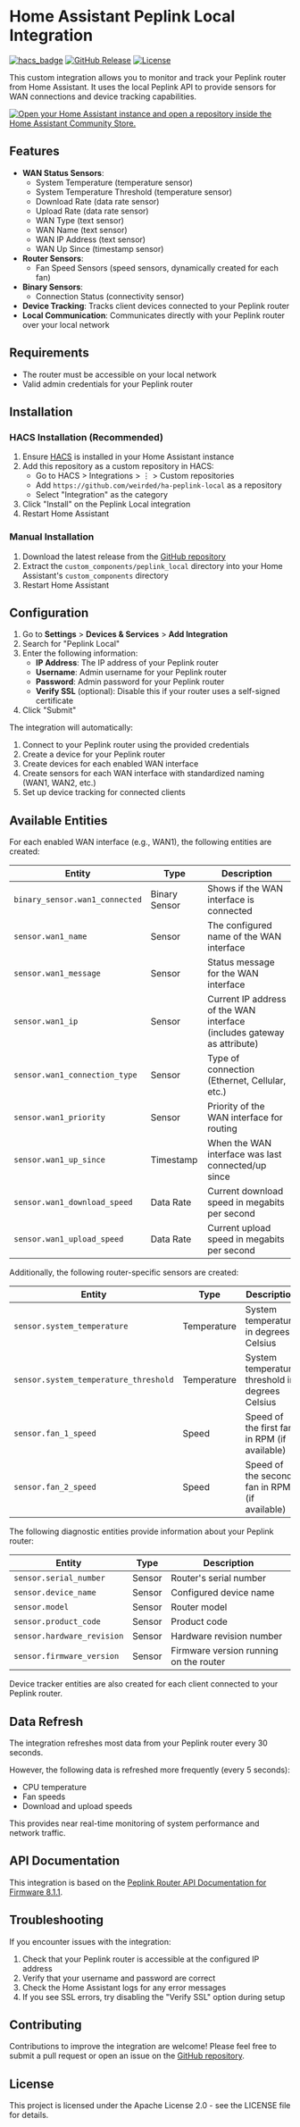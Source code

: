 # Home Assistant Peplink Local Integration

[![hacs_badge](https://img.shields.io/badge/HACS-Custom-41BDF5.svg?style=for-the-badge)](https://github.com/hacs/integration)
[![GitHub Release][releases-shield]][releases]
[![License][license-shield]](LICENSE)

This custom integration allows you to monitor and track your Peplink router from Home Assistant. It uses the local Peplink API to provide sensors for WAN connections and device tracking capabilities.

[![Open your Home Assistant instance and open a repository inside the Home Assistant Community Store.](https://my.home-assistant.io/badges/hacs_repository.svg)](https://my.home-assistant.io/redirect/hacs_repository/?owner=weirded&repository=ha-peplink-local&category=integration)

## Features

- **WAN Status Sensors**: 
  - System Temperature (temperature sensor)
  - System Temperature Threshold (temperature sensor)
  - Download Rate (data rate sensor)
  - Upload Rate (data rate sensor)
  - WAN Type (text sensor)
  - WAN Name (text sensor)
  - WAN IP Address (text sensor)
  - WAN Up Since (timestamp sensor)
- **Router Sensors**:
  - Fan Speed Sensors (speed sensors, dynamically created for each fan)
- **Binary Sensors**:
  - Connection Status (connectivity sensor)
- **Device Tracking**: Tracks client devices connected to your Peplink router
- **Local Communication**: Communicates directly with your Peplink router over your local network

## Requirements

- The router must be accessible on your local network
- Valid admin credentials for your Peplink router

## Installation

### HACS Installation (Recommended)

1. Ensure [HACS](https://hacs.xyz/) is installed in your Home Assistant instance
2. Add this repository as a custom repository in HACS:
   - Go to HACS > Integrations > ⋮ > Custom repositories
   - Add `https://github.com/weirded/ha-peplink-local` as a repository
   - Select "Integration" as the category
3. Click "Install" on the Peplink Local integration
4. Restart Home Assistant

### Manual Installation

1. Download the latest release from the [GitHub repository](https://github.com/weirded/ha-peplink-local)
2. Extract the `custom_components/peplink_local` directory into your Home Assistant's `custom_components` directory
3. Restart Home Assistant

## Configuration

1. Go to **Settings** > **Devices & Services** > **Add Integration**
2. Search for "Peplink Local"
3. Enter the following information:
   - **IP Address**: The IP address of your Peplink router
   - **Username**: Admin username for your Peplink router
   - **Password**: Admin password for your Peplink router
   - **Verify SSL** (optional): Disable this if your router uses a self-signed certificate
4. Click "Submit"

The integration will automatically:
1. Connect to your Peplink router using the provided credentials
2. Create a device for your Peplink router
3. Create devices for each enabled WAN interface
4. Create sensors for each WAN interface with standardized naming (WAN1, WAN2, etc.)
5. Set up device tracking for connected clients

## Available Entities

For each enabled WAN interface (e.g., WAN1), the following entities are created:

| Entity | Type | Description |
|--------|------|-------------|
| `binary_sensor.wan1_connected` | Binary Sensor | Shows if the WAN interface is connected |
| `sensor.wan1_name` | Sensor | The configured name of the WAN interface |
| `sensor.wan1_message` | Sensor | Status message for the WAN interface |
| `sensor.wan1_ip` | Sensor | Current IP address of the WAN interface (includes gateway as attribute) |
| `sensor.wan1_connection_type` | Sensor | Type of connection (Ethernet, Cellular, etc.) |
| `sensor.wan1_priority` | Sensor | Priority of the WAN interface for routing |
| `sensor.wan1_up_since` | Timestamp | When the WAN interface was last connected/up since |
| `sensor.wan1_download_speed` | Data Rate | Current download speed in megabits per second |
| `sensor.wan1_upload_speed` | Data Rate | Current upload speed in megabits per second |

Additionally, the following router-specific sensors are created:

| Entity | Type | Description |
|--------|------|-------------|
| `sensor.system_temperature` | Temperature | System temperature in degrees Celsius |
| `sensor.system_temperature_threshold` | Temperature | System temperature threshold in degrees Celsius |
| `sensor.fan_1_speed` | Speed | Speed of the first fan in RPM (if available) |
| `sensor.fan_2_speed` | Speed | Speed of the second fan in RPM (if available) |

The following diagnostic entities provide information about your Peplink router:

| Entity | Type | Description |
|--------|------|-------------|
| `sensor.serial_number` | Sensor | Router's serial number |
| `sensor.device_name` | Sensor | Configured device name |
| `sensor.model` | Sensor | Router model |
| `sensor.product_code` | Sensor | Product code |
| `sensor.hardware_revision` | Sensor | Hardware revision number |
| `sensor.firmware_version` | Sensor | Firmware version running on the router |

Device tracker entities are also created for each client connected to your Peplink router.

## Data Refresh

The integration refreshes most data from your Peplink router every 30 seconds. 

However, the following data is refreshed more frequently (every 5 seconds):
- CPU temperature
- Fan speeds
- Download and upload speeds

This provides near real-time monitoring of system performance and network traffic.

## API Documentation

This integration is based on the [Peplink Router API Documentation for Firmware 8.1.1](https://download.peplink.com/resources/Peplink-Router-API-Documentation-for-Firmware-8.1.1.pdf).

## Troubleshooting

If you encounter issues with the integration:

1. Check that your Peplink router is accessible at the configured IP address
2. Verify that your username and password are correct
4. Check the Home Assistant logs for any error messages
5. If you see SSL errors, try disabling the "Verify SSL" option during setup

## Contributing

Contributions to improve the integration are welcome! Please feel free to submit a pull request or open an issue on the [GitHub repository](https://github.com/weirded/ha-peplink-local).

## License

This project is licensed under the Apache License 2.0 - see the LICENSE file for details.

[releases-shield]: https://img.shields.io/github/release/weirded/ha-peplink-local.svg?style=for-the-badge
[releases]: https://github.com/weirded/ha-peplink-local/releases
[license-shield]: https://img.shields.io/github/license/weirded/ha-peplink-local.svg?style=for-the-badge
